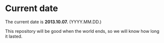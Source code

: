 # Current date

The current date is **2013.10.07.** (YYYY.MM.DD.)

This repository will be good when the world ends, so we will know how long it lasted.